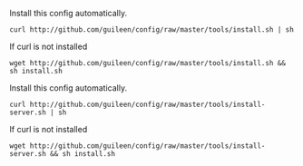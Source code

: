 Install this config automatically.

    curl http://github.com/guileen/config/raw/master/tools/install.sh | sh

If curl is not installed

    wget http://github.com/guileen/config/raw/master/tools/install.sh && sh install.sh

Install this config automatically.

    curl http://github.com/guileen/config/raw/master/tools/install-server.sh | sh

If curl is not installed

    wget http://github.com/guileen/config/raw/master/tools/install-server.sh && sh install.sh
